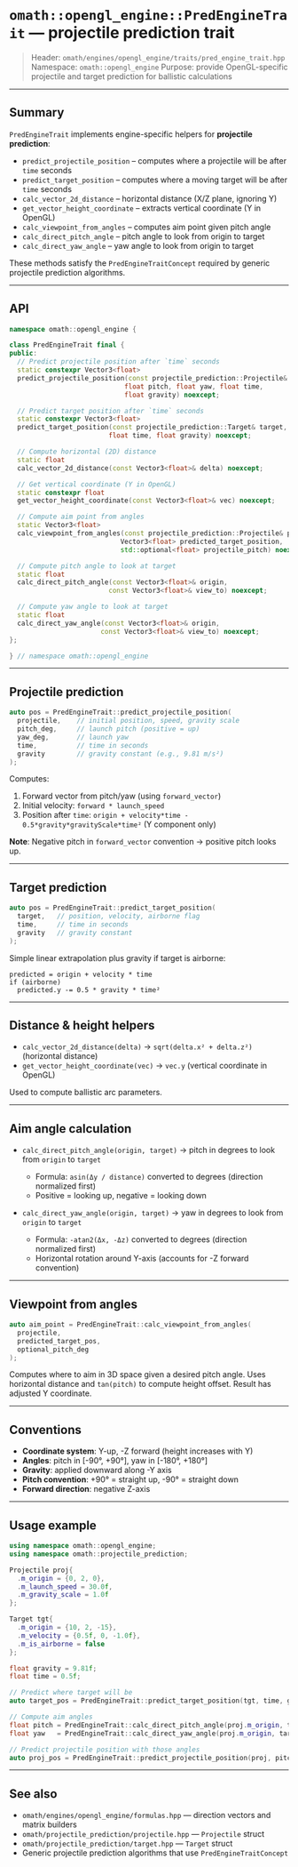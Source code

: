 # `omath::opengl_engine::PredEngineTrait` — projectile prediction trait

> Header: `omath/engines/opengl_engine/traits/pred_engine_trait.hpp`
> Namespace: `omath::opengl_engine`
> Purpose: provide OpenGL-specific projectile and target prediction for ballistic calculations

---

## Summary

`PredEngineTrait` implements engine-specific helpers for **projectile prediction**:

* `predict_projectile_position` – computes where a projectile will be after `time` seconds
* `predict_target_position` – computes where a moving target will be after `time` seconds
* `calc_vector_2d_distance` – horizontal distance (X/Z plane, ignoring Y)
* `get_vector_height_coordinate` – extracts vertical coordinate (Y in OpenGL)
* `calc_viewpoint_from_angles` – computes aim point given pitch angle
* `calc_direct_pitch_angle` – pitch angle to look from origin to target
* `calc_direct_yaw_angle` – yaw angle to look from origin to target

These methods satisfy the `PredEngineTraitConcept` required by generic projectile prediction algorithms.

---

## API

```cpp
namespace omath::opengl_engine {

class PredEngineTrait final {
public:
  // Predict projectile position after `time` seconds
  static constexpr Vector3<float>
  predict_projectile_position(const projectile_prediction::Projectile& projectile,
                             float pitch, float yaw, float time,
                             float gravity) noexcept;

  // Predict target position after `time` seconds
  static constexpr Vector3<float>
  predict_target_position(const projectile_prediction::Target& target,
                         float time, float gravity) noexcept;

  // Compute horizontal (2D) distance
  static float
  calc_vector_2d_distance(const Vector3<float>& delta) noexcept;

  // Get vertical coordinate (Y in OpenGL)
  static constexpr float
  get_vector_height_coordinate(const Vector3<float>& vec) noexcept;

  // Compute aim point from angles
  static Vector3<float>
  calc_viewpoint_from_angles(const projectile_prediction::Projectile& projectile,
                            Vector3<float> predicted_target_position,
                            std::optional<float> projectile_pitch) noexcept;

  // Compute pitch angle to look at target
  static float
  calc_direct_pitch_angle(const Vector3<float>& origin,
                         const Vector3<float>& view_to) noexcept;

  // Compute yaw angle to look at target
  static float
  calc_direct_yaw_angle(const Vector3<float>& origin,
                       const Vector3<float>& view_to) noexcept;
};

} // namespace omath::opengl_engine
```

---

## Projectile prediction

```cpp
auto pos = PredEngineTrait::predict_projectile_position(
  projectile,    // initial position, speed, gravity scale
  pitch_deg,     // launch pitch (positive = up)
  yaw_deg,       // launch yaw
  time,          // time in seconds
  gravity        // gravity constant (e.g., 9.81 m/s²)
);
```

Computes:

1. Forward vector from pitch/yaw (using `forward_vector`)
2. Initial velocity: `forward * launch_speed`
3. Position after `time`: `origin + velocity*time - 0.5*gravity*gravityScale*time²` (Y component only)

**Note**: Negative pitch in `forward_vector` convention → positive pitch looks up.

---

## Target prediction

```cpp
auto pos = PredEngineTrait::predict_target_position(
  target,   // position, velocity, airborne flag
  time,     // time in seconds
  gravity   // gravity constant
);
```

Simple linear extrapolation plus gravity if target is airborne:

```
predicted = origin + velocity * time
if (airborne)
  predicted.y -= 0.5 * gravity * time²
```

---

## Distance & height helpers

* `calc_vector_2d_distance(delta)` → `sqrt(delta.x² + delta.z²)` (horizontal distance)
* `get_vector_height_coordinate(vec)` → `vec.y` (vertical coordinate in OpenGL)

Used to compute ballistic arc parameters.

---

## Aim angle calculation

* `calc_direct_pitch_angle(origin, target)` → pitch in degrees to look from `origin` to `target`
  - Formula: `asin(Δy / distance)` converted to degrees (direction normalized first)
  - Positive = looking up, negative = looking down

* `calc_direct_yaw_angle(origin, target)` → yaw in degrees to look from `origin` to `target`
  - Formula: `-atan2(Δx, -Δz)` converted to degrees (direction normalized first)
  - Horizontal rotation around Y-axis (accounts for -Z forward convention)

---

## Viewpoint from angles

```cpp
auto aim_point = PredEngineTrait::calc_viewpoint_from_angles(
  projectile,
  predicted_target_pos,
  optional_pitch_deg
);
```

Computes where to aim in 3D space given a desired pitch angle. Uses horizontal distance and `tan(pitch)` to compute height offset. Result has adjusted Y coordinate.

---

## Conventions

* **Coordinate system**: Y-up, -Z forward (height increases with Y)
* **Angles**: pitch in [-90°, +90°], yaw in [-180°, +180°]
* **Gravity**: applied downward along -Y axis
* **Pitch convention**: +90° = straight up, -90° = straight down
* **Forward direction**: negative Z-axis

---

## Usage example

```cpp
using namespace omath::opengl_engine;
using namespace omath::projectile_prediction;

Projectile proj{
  .m_origin = {0, 2, 0},
  .m_launch_speed = 30.0f,
  .m_gravity_scale = 1.0f
};

Target tgt{
  .m_origin = {10, 2, -15},
  .m_velocity = {0.5f, 0, -1.0f},
  .m_is_airborne = false
};

float gravity = 9.81f;
float time = 0.5f;

// Predict where target will be
auto target_pos = PredEngineTrait::predict_target_position(tgt, time, gravity);

// Compute aim angles
float pitch = PredEngineTrait::calc_direct_pitch_angle(proj.m_origin, target_pos);
float yaw   = PredEngineTrait::calc_direct_yaw_angle(proj.m_origin, target_pos);

// Predict projectile position with those angles
auto proj_pos = PredEngineTrait::predict_projectile_position(proj, pitch, yaw, time, gravity);
```

---

## See also

* `omath/engines/opengl_engine/formulas.hpp` — direction vectors and matrix builders
* `omath/projectile_prediction/projectile.hpp` — `Projectile` struct
* `omath/projectile_prediction/target.hpp` — `Target` struct
* Generic projectile prediction algorithms that use `PredEngineTraitConcept`

